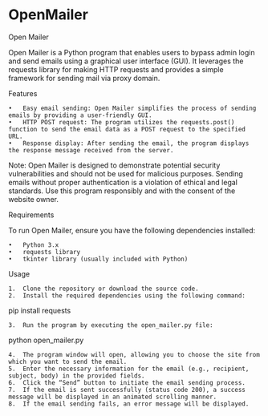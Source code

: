 # OpenMailer
Open Mailer

Open Mailer is a Python program that enables users to bypass admin login and send emails using a graphical user interface (GUI). It leverages the requests library for making HTTP requests and provides a simple framework for sending mail via proxy domain.

Features

	•	Easy email sending: Open Mailer simplifies the process of sending emails by providing a user-friendly GUI.
	•	HTTP POST request: The program utilizes the requests.post() function to send the email data as a POST request to the specified URL.
	•	Response display: After sending the email, the program displays the response message received from the server.

Note: Open Mailer is designed to demonstrate potential security vulnerabilities and should not be used for malicious purposes. Sending emails without proper authentication is a violation of ethical and legal standards. Use this program responsibly and with the consent of the website owner.

Requirements

To run Open Mailer, ensure you have the following dependencies installed:

	•	Python 3.x
	•	requests library
	•	tkinter library (usually included with Python)
Usage

	1.	Clone the repository or download the source code.
	2.	Install the required dependencies using the following command:

pip install requests


	3.	Run the program by executing the open_mailer.py file:

python open_mailer.py


	4.	The program window will open, allowing you to choose the site from which you want to send the email.
	5.	Enter the necessary information for the email (e.g., recipient, subject, body) in the provided fields.
	6.	Click the “Send” button to initiate the email sending process.
	7.	If the email is sent successfully (status code 200), a success message will be displayed in an animated scrolling manner.
	8.	If the email sending fails, an error message will be displayed.
